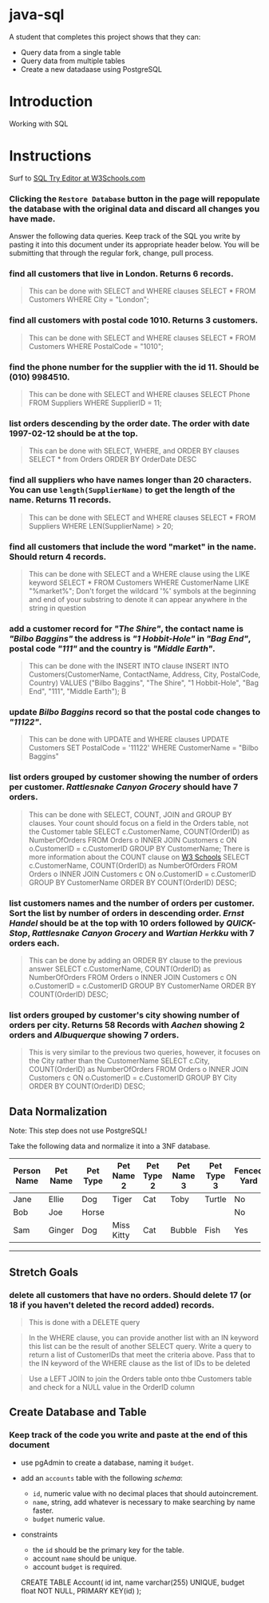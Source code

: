 # java-sql

A student that completes this project shows that they can:
* Query data from a single table
* Query data from multiple tables
* Create a new datadaase using PostgreSQL

# Introduction

Working with SQL

# Instructions

Surf to [SQL Try Editor at W3Schools.com](https://www.w3schools.com/Sql/tryit.asp?filename=trysql_select_top)  

### **Clicking the `Restore Database` button in the page will repopulate the database with the original data and discard all changes you have made**.

Answer the following data queries. Keep track of the SQL you write by pasting it into this document under its appropriate header below. You will be submitting that through the regular fork, change, pull process.


### find all customers that live in London. Returns 6 records.
> This can be done with SELECT and WHERE clauses
SELECT * FROM Customers WHERE City = "London";

### find all customers with postal code 1010. Returns 3 customers.
> This can be done with SELECT and WHERE clauses
SELECT * FROM Customers WHERE PostalCode = "1010";

### find the phone number for the supplier with the id 11. Should be (010) 9984510.
> This can be done with SELECT and WHERE clauses
SELECT Phone FROM Suppliers WHERE SupplierID = 11;

### list orders descending by the order date. The order with date 1997-02-12 should be at the top.
> This can be done with SELECT, WHERE, and ORDER BY clauses
SELECT * from Orders ORDER BY OrderDate DESC

### find all suppliers who have names longer than 20 characters. You can use `length(SupplierName)` to get the length of the name. Returns 11 records.
> This can be done with SELECT and WHERE clauses
SELECT * FROM Suppliers WHERE LEN(SupplierName) > 20;

### find all customers that include the word "market" in the name. Should return 4 records.
> This can be done with SELECT and a WHERE clause using the LIKE keyword
SELECT * FROM Customers WHERE CustomerName LIKE "%market%";
> Don't forget the wildcard '%' symbols at the beginning and end of your substring to denote it can appear anywhere in the string in question

### add a customer record for _"The Shire"_, the contact name is _"Bilbo Baggins"_ the address is _"1 Hobbit-Hole"_ in _"Bag End"_, postal code _"111"_ and the country is _"Middle Earth"_.
> This can be done with the INSERT INTO clause
INSERT INTO Customers(CustomerName, ContactName, Address, City, PostalCode, Country) VALUES ("Bilbo Baggins", "The Shire", "1 Hobbit-Hole", "Bag End", "111", "Middle Earth");
B
### update _Bilbo Baggins_ record so that the postal code changes to _"11122"_.
> This can be done with UPDATE and WHERE clauses
UPDATE Customers SET PostalCode = '11122' WHERE CustomerName = "Bilbo Baggins"

### list orders grouped by customer showing the number of orders per customer. _Rattlesnake Canyon Grocery_ should have 7 orders.
> This can be done with SELECT, COUNT, JOIN and GROUP BY clauses. Your count should focus on a field in the Orders table, not the Customer table
SELECT c.CustomerName, COUNT(OrderID) as NumberOfOrders
FROM Orders o INNER JOIN Customers c ON o.CustomerID = c.CustomerID GROUP BY CustomerName;
> There is more information about the COUNT clause on [W3 Schools](https://www.w3schools.com/sql/sql_count_avg_sum.asp)
SELECT c.CustomerName, COUNT(OrderID) as NumberOfOrders
FROM Orders o INNER JOIN Customers c ON o.CustomerID = c.CustomerID GROUP BY CustomerName ORDER BY COUNT(OrderID) DESC;

### list customers names and the number of orders per customer. Sort the list by number of orders in descending order. _Ernst Handel_ should be at the top with 10 orders followed by _QUICK-Stop_, _Rattlesnake Canyon Grocery_ and _Wartian Herkku_ with 7 orders each.
> This can be done by adding an ORDER BY clause to the previous answer
SELECT c.CustomerName, COUNT(OrderID) as NumberOfOrders
FROM Orders o INNER JOIN Customers c ON o.CustomerID = c.CustomerID GROUP BY CustomerName ORDER BY COUNT(OrderID) DESC;

### list orders grouped by customer's city showing number of orders per city. Returns 58 Records with _Aachen_ showing 2 orders and _Albuquerque_ showing 7 orders.
> This is very similar to the previous two queries, however, it focuses on the City rather than the CustomerName
SELECT c.City, COUNT(OrderID) as NumberOfOrders
FROM Orders o INNER JOIN Customers c ON o.CustomerID = c.CustomerID GROUP BY City ORDER BY COUNT(OrderID) DESC;

## Data Normalization

Note: This step does not use PostgreSQL!

Take the following data and normalize it into a 3NF database.

| Person Name | Pet Name | Pet Type | Pet Name 2 | Pet Type 2 | Pet Name 3 | Pet Type 3 | Fenced Yard | City Dweller |
|-------------|----------|----------|------------|------------|------------|------------|-------------|--------------|
| Jane        | Ellie    | Dog      | Tiger      | Cat        | Toby       | Turtle     | No          | Yes          |
| Bob         | Joe      | Horse    |            |            |            |            | No          | No           |
| Sam         | Ginger   | Dog      | Miss Kitty | Cat        | Bubble     | Fish       | Yes         | No           |

---
## Stretch Goals

### delete all customers that have no orders. Should delete 17 (or 18 if you haven't deleted the record added) records.
> This is done with a DELETE query

> In the WHERE clause, you can provide another list with an IN keyword this list can be the result of another SELECT query. Write a query to return a list of CustomerIDs that meet the criteria above. Pass that to the IN keyword of the WHERE clause as the list of IDs to be deleted
 
> Use a LEFT JOIN to join the Orders table onto thbe Customers table and check for a NULL value in the OrderID column

## Create Database and Table

### Keep track of the code you write and paste at the end of this document

- use pgAdmin to create a database, naming it `budget`.
- add an `accounts` table with the following _schema_:

  - `id`, numeric value with no decimal places that should autoincrement.
  - `name`, string, add whatever is necessary to make searching by name faster.
  - `budget` numeric value.

- constraints
  - the `id` should be the primary key for the table.
  - account `name` should be unique.
  - account `budget` is required.
  
  CREATE TABLE Account(
  	id int,
  	name varchar(255) UNIQUE,
  	budget float NOT NULL,
  	PRIMARY KEY(id)
  );

